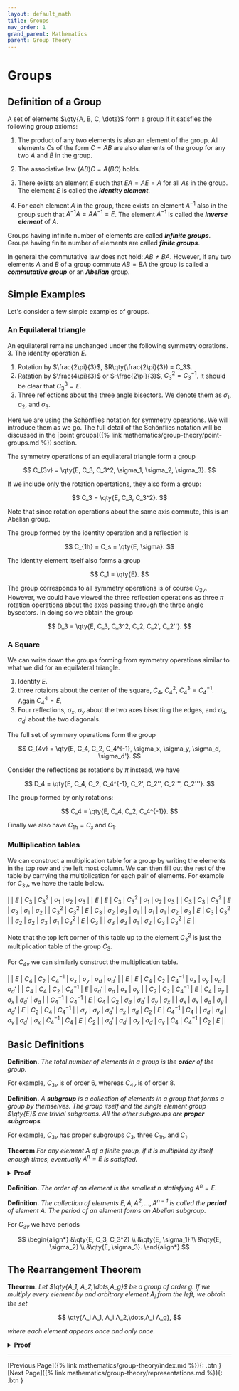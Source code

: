 ```yaml
---
layout: default_math
title: Groups
nav_order: 1
grand_parent: Mathematics
parent: Group Theory
---
```


# Groups

## Definition of a Group

A set of elements $\qty{A, B, C, \dots}$ form a group if it satisfies the following
group axioms:

1. The product of any two elements is also an element of the group. All elements
$C$s of the form $C = AB$ are also elements of the group for any two $A$ and $B$ in the group.

2. The associative law $(AB)C = A(BC)$ holds.

3. There exists an element $E$ such that $EA = AE = A$ for all $A$s in the group.
The element $E$ is called the ***identity element***.

4. For each element $A$ in the group, there exists an element $A^{-1}$ also
in the group such that $A^{-1}A = AA^{-1} = E$. The element $A^{-1}$ is called
the ***inverse element*** of $A$.

Groups having infinite number of elements are called ***infinite groups***. Groups
having finite number of elements are called ***finite groups***.

In general the commutative law does not hold: $AB \neq BA$. However, if any two
elements $A$ and $B$ of a group commute $AB = BA$ the group is called
a ***commutative group*** or an ***Abelian*** group.

## Simple Examples

Let's consider a few simple examples of groups.

### An Equilateral triangle
An equilateral remains unchanged under the following symmetry oprations.
3. The identity operation $E$.
1. Rotation by $\frac{2\pi}{3}$, $R\qty(\frac{2\pi}{3}) = C_3$.
2. Ratation by $\frac{4\pi}{3}$ or $-\frac{2\pi}{3}$, $C_3^2=C_3^{-1}$. It should
be clear that $C_3^3=E$.
4. Three reflections about the three angle bisectors. We denote them as $\sigma_1$,
$\sigma_2$, and $\sigma_3$.

Here we are using the Schönflies notation for symmetry operations. We will introduce
them as we go. The full detail of the Schönflies notation will be discussed in
the [point groups]({% link mathematics/group-theory/point-groups.md %}) section.

The symmetry operations of an equilateral triangle form a group

$$
C_{3v} = \qty{E, C_3, C_3^2, \sigma_1, \sigma_2, \sigma_3}.
$$

If we include only the rotation opertations, they also form a group:

$$
C_3 = \qty{E, C_3, C_3^2}.
$$

Note that since rotation operations about the same axis commute, this is an
Abelian group.

The group formed by the identity operation and a reflection is

$$
C_{1h} = C_s = \qty{E, \sigma}.
$$

The identity element itself also forms a group

$$
C_1 = \qty{E}.
$$

The group corresponds to all symmetry operations is of course $C_{3v}$. However,
we could have viewed the three reflection operations as three $\pi$ rotation operations
about the axes passing through the three angle bysectors. In doing so we obtain the group

$$
D_3 = \qty{E, C_3, C_3^2, C_2, C_2', C_2''}.
$$

### A Square
We can write down the groups forming from symmetry operations similar to
what we did for an equilateral triangle.

1. Identity $E$.
2. three rotaions about the center of the square, $C_4$, $C_4^2$, $C_4^3=C_4^{-1}$.
Again $C_4^4 = E$.
3. Four reflections, $\sigma_x$, $\sigma_y$ about the two axes bisecting the edges,
and $\sigma_d$, $\sigma_d'$ about the two diagonals.

The full set of symmery operations form the group

$$
C_{4v} = \qty{E, C_4, C_2, C_4^{-1}, \sigma_x, \sigma_y, \sigma_d, \sigma_d'}.
$$

Consider the reflections as rotations by $\pi$ instead, we have

$$
D_4 = \qty{E, C_4, C_2, C_4^{-1}, C_2', C_2'', C_2''', C_2'''}.
$$

The group formed by only rotations:

$$
C_4 = \qty{E, C_4, C_2, C_4^{-1}}.
$$

Finally we also have $C_{1h} = C_s$ and ${C_1}$.

### Multiplication tables
We can construct a multiplication table for a group by writing the elements
in the top row and the left most column. We can then fill out the rest of
the table by carrying the multiplication for each pair of elements.  For example
for $C_{3v}$, we have the table below.

|            | $E$        | $C_3$      | $C_3^2$    | $\sigma_1$ | $\sigma_2$ | $\sigma_3$ |
| $E$        | $E$        | $C_3$      | $C_3^2$    | $\sigma_1$ | $\sigma_2$ | $\sigma_3$ |
| $C_3$      | $C_3$      | $C_3^2$    | $E$        | $\sigma_3$ | $\sigma_1$ | $\sigma_2$ |
| $C_3^2$    | $C_3^2$    | $E$        | $C_3$      | $\sigma_2$ | $\sigma_3$ | $\sigma_1$ |
| $\sigma_1$ | $\sigma_1$ | $\sigma_2$ | $\sigma_3$ | $E$        | $C_3$      | $C_3^2$    |
| $\sigma_2$ | $\sigma_2$ | $\sigma_3$ | $\sigma_1$ | $C_3^2$    | $E$        | $C_3$      |
| $\sigma_3$ | $\sigma_3$ | $\sigma_1$ | $\sigma_2$ | $C_3$      | $C_3^2$    | $E$        |

Note that the top left corner of this table up to the element $C_3^2$ is just
the multiplication table of the group $C_3$.

For $C_{4v}$ we can similarly construct the multiplication table.

|             | $E$         | $C_4$       | $C_2$       | $C_4^{-1}$  | $\sigma_x$  | $\sigma_y$  | $\sigma_d$  | $\sigma_d'$ |
| $E$         | $E$         | $C_4$       | $C_2$       | $C_4^{-1}$  | $\sigma_x$  | $\sigma_y$  | $\sigma_d$  | $\sigma_d'$ |
| $C_4$       | $C_4$       | $C_2$       | $C_4^{-1}$  | $E$         | $\sigma_d'$ | $\sigma_d$  | $\sigma_x$  | $\sigma_y$  |
| $C_2$       | $C_2$       | $C_4^{-1}$  | $E$         | $C_4$       | $\sigma_y$  | $\sigma_x$  | $\sigma_d'$ | $\sigma_d$  |
| $C_4^{-1}$  | $C_4^{-1}$  | $E$         | $C_4$       | $C_2$       | $\sigma_d$  | $\sigma_d'$  | $\sigma_y$  | $\sigma_x$ |
| $\sigma_x$  | $\sigma_x$  | $\sigma_d$  | $\sigma_y$  | $\sigma_d'$ | $E$         | $C_2$       | $C_4$       | $C_4^{-1}$  |
| $\sigma_y$  | $\sigma_y$  | $\sigma_d'$ | $\sigma_x$  | $\sigma_d$  | $C_2$       | $E$         | $C_4^{-1}$  | $C_4$       |
| $\sigma_d$  | $\sigma_d$  | $\sigma_y$  | $\sigma_d'$ | $\sigma_x$  | $C_4^{-1}$  | $C_4$       | $E$         | $C_2$       |
| $\sigma_d'$ | $\sigma_d'$ | $\sigma_x$  | $\sigma_d$  | $\sigma_y$  | $C_4$       | $C_4^{-1}$  | $C_2$       | $E$         |


## Basic Definitions

**Definition.** *The total number of elements in a group is the **order** of the group.*

For example, $C_{3v}$ is of order 6, whereas $C_{4v}$ is of order 8.

**Definition.** *A **subgroup** is a collection of elements in a group that forms a group
by themselves. The group itself and the single element group $\qty{E}$ are trivial subgroups.
All the other subgroups are **proper subgroups**.*

For example, $C_{3v}$ has proper subgroups $C_3$, three $C_{1h}$, and $C_1$.

**Theorem** *For any element $A$ of a finite group, if it is multiplied by itself
enough times, eventually $A^n = E$ is satisfied.*

<details markdown="1">
<summary><b>Proof</b></summary>
For a group of order $g$, since there are $g$ total elements, we will always
find repetitions if we multiple $A$ by it self enough times.

Assume this repetition is element B, we have

$$
B = A^p = A^q,
$$

assuming $p > q$, and write $p = q + n$, we obtain

$$
A^p = A^{(p + n)} = A^p A^n.
$$

Comparing the two sides of the equation we find $A^n = E$.
<span style="float:right;">$\square$</span>
</details>

**Definition.** *The order of an element is the smallest $n$ statisfying
$A^n = E$*.

**Definition.** *The collection of elements $E, A, A^2, \dots, A^{n-1}$ is
called the **period** of element $A$. The period of an element forms an Abelian
subgroup.*

For $C_{3v}$ we have periods

$$
\begin{align*}
&\qty{E, C_3, C_3^2} \\
&\qty{E, \sigma_1} \\
&\qty{E, \sigma_2} \\
&\qty{E, \sigma_3}.
\end{align*}
$$

## The Rearrangement Theorem
**Theorem.** *Let $\qty{A_1, A_2,\dots,A_g}$ be a group of order $g$. If we multiply
every element by and arbitrary element $A_i$ from the left, we obtain the set*

$$
\qty{A_i A_1, A_i A_2,\dots,A_i A_g},
$$

*where each element appears once and only once.*

<details markdown="1">
<summary><b>Proof</b></summary>
1. Let's pick an element arbitrary element $G$. From group axioms, $A_i^{-1}G$ must
be an element of the group. From this, we have $A_i A_i^{-1}G = G$. We have proved
the existence of $G$.

2. Now suppose the element $G$ appears twice in $\qty{A_i A_1, A_i A_2, \dots}$.
We can write $G = A_i A_j = A_i A_k$, where $A_j \neq A_k$. By multiplying on the
left by $A_i^{-1}$ we find $A_j = A_k$, which contradicts our initial assumption.
Thus, $G$ must appear only once.
<span style="float:right;">$\square$</span>
</details>

---
[Previous Page]({% link mathematics/group-theory/index.md %}){: .btn }
[Next Page]({% link mathematics/group-theory/representations.md %}){: .btn }
